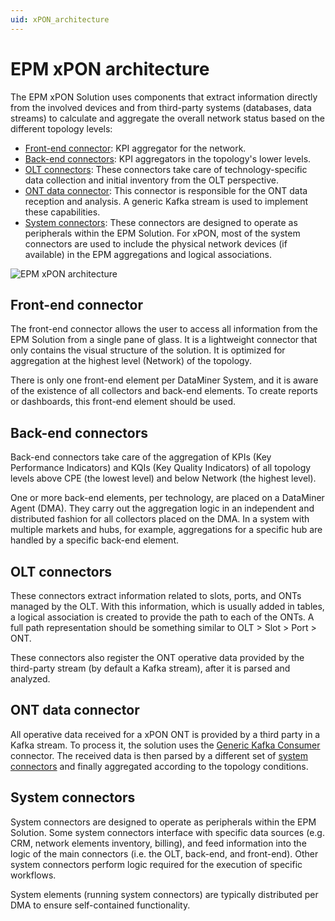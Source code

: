 ```yaml
---
uid: xPON_architecture
---
```


# EPM xPON architecture

The EPM xPON Solution uses components that extract information directly from the involved devices and from third-party systems (databases, data streams) to calculate and aggregate the overall network status based on the different topology levels:

- [Front-end connector](#front-end-connector): KPI aggregator for the network.
- [Back-end connectors](#back-end-connectors): KPI aggregators in the topology's lower levels.
- [OLT connectors](#olt-connectors): These connectors take care of technology-specific data collection and initial inventory from the OLT perspective.
- [ONT data connector](#ont-data-connector): This connector is responsible for the ONT data reception and analysis. A generic Kafka stream is used to implement these capabilities.
- [System connectors](#system-connectors): These connectors are designed to operate as peripherals within the EPM Solution. For xPON, most of the system connectors are used to include the physical network devices (if available) in the EPM aggregations and logical associations.

![EPM xPON architecture](~/user-guide/images/EPM_GPON_architecture.png)

## Front-end connector

The front-end connector allows the user to access all information from the EPM Solution from a single pane of glass. It is a lightweight connector that only contains the visual structure of the solution. It is optimized for aggregation at the highest level (Network) of the topology.

There is only one front-end element per DataMiner System, and it is aware of the existence of all collectors and back-end elements. To create reports or dashboards, this front-end element should be used.

## Back-end connectors

Back-end connectors take care of the aggregation of KPIs (Key Performance Indicators) and KQIs (Key Quality Indicators) of all topology levels above CPE (the lowest level) and below Network (the highest level).

One or more back-end elements, per technology, are placed on a DataMiner Agent (DMA). They carry out the aggregation logic in an independent and distributed fashion for all collectors placed on the DMA. In a system with multiple markets and hubs, for example, aggregations for a specific hub are handled by a specific back-end element.

## OLT connectors

These connectors extract information related to slots, ports, and ONTs managed by the OLT. With this information, which is usually added in tables, a logical association is created to provide the path to each of the ONTs. A full path representation should be something similar to OLT > Slot > Port > ONT.

These connectors also register the ONT operative data provided by the third-party stream (by default a Kafka stream), after it is parsed and analyzed.

## ONT data connector

All operative data received for a xPON ONT is provided by a third party in a Kafka stream. To process it, the solution uses the [Generic Kafka Consumer](https://catalog.dataminer.services/result/driver/7373) connector. The received data is then parsed by a different set of [system connectors](#system-connectors) and finally aggregated according to the topology conditions.

## System connectors

System connectors are designed to operate as peripherals within the EPM Solution. Some system connectors interface with specific data sources (e.g. CRM, network elements inventory, billing), and feed information into the logic of the main connectors (i.e. the OLT, back-end, and front-end). Other system connectors perform logic required for the execution of specific workflows.

System elements (running system connectors) are typically distributed per DMA to ensure self-contained functionality.
